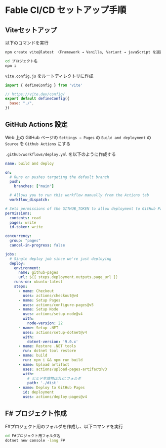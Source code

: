 # Fable CI/CD セットアップ手順

## Viteセットアップ

以下のコマンドを実行 

```bash
npm create vite@latest （Framework → Vanilla, Variant → javaScript を選択）
```

```bash
cd プロジェクト名
npm i
```
`vite.config.js` をルートディレクトリに作成

```js
import { defineConfig } from 'vite'

// https://vite.dev/config/
export default defineConfig({
  base: "./",
})
```

## GitHub Actions 設定

Web 上の GitHub ページの `Settings → Pages` の `Build and deployment` の `Source` を `Github Actions` にする

`.github/workflows/deploy.yml` を以下のように作成する

```yml
name: build and deploy

on:
  # Runs on pushes targeting the default branch
  push:
    branches: ["main"]

  # Allows you to run this workflow manually from the Actions tab
  workflow_dispatch:

# Sets permissions of the GITHUB_TOKEN to allow deployment to GitHub Pages
permissions:
  contents: read
  pages: write
  id-token: write

concurrency:
  group: "pages"
  cancel-in-progress: false

jobs:
  # Single deploy job since we're just deploying
  deploy:
    environment:
      name: github-pages
      url: ${{ steps.deployment.outputs.page_url }}
    runs-on: ubuntu-latest
    steps:
      - name: Checkout
        uses: actions/checkout@v4
      - name: Setup Pages
        uses: actions/configure-pages@v5
      - name: Setup Node
        uses: actions/setup-node@v4
        with:
          node-version: 22
      - name: Setup .NET
        uses: actions/setup-dotnet@v4
        with:
          dotnet-version: '9.0.x'
      - name: Restore .NET tools
        run: dotnet tool restore
      - name: build
        run: npm i && npm run build
      - name: Upload artifact
        uses: actions/upload-pages-artifact@v3
        with:
          # ビルド生成物はdistフォルダ
          path: './dist'
      - name: Deploy to GitHub Pages
        id: deployment
        uses: actions/deploy-pages@v4
```

## F# プロジェクト作成

F#プロジェクト用のフォルダを作成し、以下コマンドを実行

```bash
cd F#プロジェクト用フォルダ名
dotnet new console -lang F#
```
